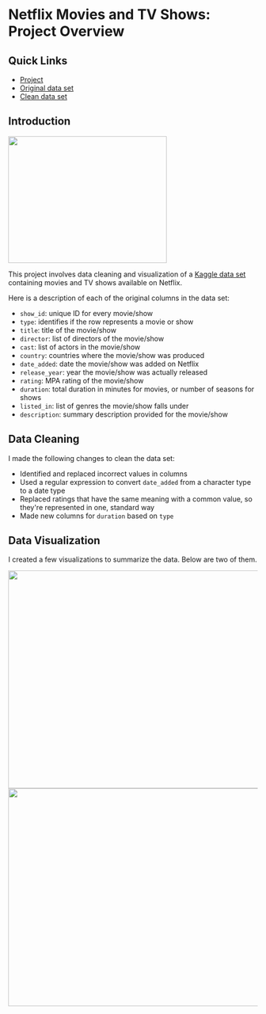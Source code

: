 # Netflix Movies and TV Shows: Project Overview

## Quick Links
* [Project](https://melissawebbfl.com/netflix_project.html)
* [Original data set](https://github.com/melissawebbfl/Netflix/blob/main/netflix_titles.csv)
* [Clean data set](https://github.com/melissawebbfl/Netflix/blob/main/netflix_titles_clean.csv)

## Introduction
<img src="https://cdn.pixabay.com/photo/2020/06/24/11/51/laptop-5335884_1280.jpg" width="320" height="256">  

This project involves data cleaning and visualization of a [Kaggle data set](https://www.kaggle.com/shivamb/netflix-shows) containing movies and TV shows available on Netflix.  

Here is a description of each of the original columns in the data set:

* `show_id`: unique ID for every movie/show
* `type`: identifies if the row represents a movie or show
* `title`: title of the movie/show
* `director`: list of directors of the movie/show
* `cast`: list of actors in the movie/show
* `country`: countries where the movie/show was produced
* `date_added`: date the movie/show was added on Netflix
* `release_year`: year the movie/show was actually released
* `rating`: MPA rating of the movie/show
* `duration`: total duration in minutes for movies, or number of seasons for shows
* `listed_in`: list of genres the movie/show falls under
* `description`: summary description provided for the movie/show

## Data Cleaning
I made the following changes to clean the data set:
* Identified and replaced incorrect values in columns
* Used a regular expression to convert `date_added` from a character type to a date type
* Replaced ratings that have the same meaning with a common value, so they're represented in one, standard way
* Made new columns for `duration` based on `type`


## Data Visualization
I created a few visualizations to summarize the data. Below are two of them.  

<img src="https://github.com/melissawebbfl/Netflix/blob/aae9756cb05e4360c70f00f4a19824c740379a87/top_10_countries.png" width="600" height="440">
<img src="https://github.com/melissawebbfl/Netflix/blob/aae9756cb05e4360c70f00f4a19824c740379a87/added_by_year.png" width="600" height="440">
